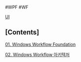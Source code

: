 #WPF #WF

[UI](../../UI.md)

## [Contents]

[01. Windows Workflow Foundation](01.%20Windows%20Workflow%20Foundation.md)

[02. Windows Workflow 아키텍처](02.%20Windows%20Workflow%20아키텍처.md)
